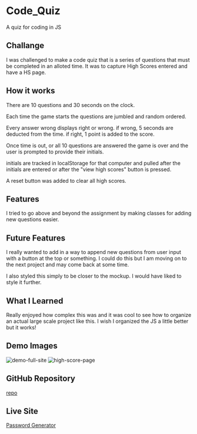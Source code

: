 # Code_Quiz
A quiz for coding in JS

## Challange

I was challenged to make a code quiz that is a series of questions that must be completed in an alloted time. It was to capture High Scores entered and have a HS page.

## How it works

There are 10 questions and 30 seconds on the clock. 

Each time the game starts the questions are jumbled and random ordered. 

Every answer wrong displays right or wrong. if wrong, 5 seconds are deducted from the time. if right, 1 point is added to the score. 

Once time is out, or all 10 questions are answered the game is over and the user is prompted to provide their initials. 

initials are tracked in localStorage for that computer and pulled after the initials are entered or after the "view high scores" button is pressed. 

A reset button was added to clear all high scores.

## Features

I tried to go above and beyond the assignment by making classes for adding new questions easier. 

## Future Features

I really wanted to add in a way to append new questions from user input with a button at the top or something. I could do this but I am moving on to the next project and may come back at some time. 

I also styled this simply to be closer to the mockup. I would have liked to style it further. 

## What I Learned

Really enjoyed how complex this was and it was cool to see how to organize an actual large scale project like this. I wish I organized the JS a little better but it works!

## Demo Images

![demo-full-site]()
![high-score-page]()


## GitHub Repository

[repo](https://github.com/1willcobb/Code_Quiz)

## Live Site

[Password Generator](https://1willcobb.github.io/Code_Quiz/)